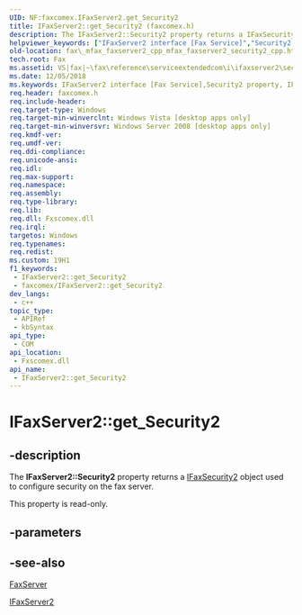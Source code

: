 ```yaml
---
UID: NF:faxcomex.IFaxServer2.get_Security2
title: IFaxServer2::get_Security2 (faxcomex.h)
description: The IFaxServer2::Security2 property returns a IFaxSecurity2 object used to configure security on the fax server.
helpviewer_keywords: ["IFaxServer2 interface [Fax Service]","Security2 property","IFaxServer2.Security2","IFaxServer2.get_Security2","IFaxServer2::Security2","IFaxServer2::get_Security2","Security2 property [Fax Service]","Security2 property [Fax Service]","IFaxServer2 interface","_mfax_faxserver2.security2","fax._mfax_faxserver2_cpp_mfax_faxserver2_security2_cpp","fax._mfax_faxserver2_security2","faxcomex/IFaxServer2::Security2","faxcomex/IFaxServer2::get_Security2","get_Security2"]
old-location: fax\_mfax_faxserver2_cpp_mfax_faxserver2_security2_cpp.htm
tech.root: Fax
ms.assetid: VS|fax|~\fax\reference\serviceextendedcom\i\ifaxserver2\security2.htm
ms.date: 12/05/2018
ms.keywords: IFaxServer2 interface [Fax Service],Security2 property, IFaxServer2.Security2, IFaxServer2.get_Security2, IFaxServer2::Security2, IFaxServer2::get_Security2, Security2 property [Fax Service], Security2 property [Fax Service],IFaxServer2 interface, _mfax_faxserver2.security2, fax._mfax_faxserver2_cpp_mfax_faxserver2_security2_cpp, fax._mfax_faxserver2_security2, faxcomex/IFaxServer2::Security2, faxcomex/IFaxServer2::get_Security2, get_Security2
req.header: faxcomex.h
req.include-header: 
req.target-type: Windows
req.target-min-winverclnt: Windows Vista [desktop apps only]
req.target-min-winversvr: Windows Server 2008 [desktop apps only]
req.kmdf-ver: 
req.umdf-ver: 
req.ddi-compliance: 
req.unicode-ansi: 
req.idl: 
req.max-support: 
req.namespace: 
req.assembly: 
req.type-library: 
req.lib: 
req.dll: Fxscomex.dll
req.irql: 
targetos: Windows
req.typenames: 
req.redist: 
ms.custom: 19H1
f1_keywords:
 - IFaxServer2::get_Security2
 - faxcomex/IFaxServer2::get_Security2
dev_langs:
 - c++
topic_type:
 - APIRef
 - kbSyntax
api_type:
 - COM
api_location:
 - Fxscomex.dll
api_name:
 - IFaxServer2::get_Security2
---
```


# IFaxServer2::get_Security2


## -description

The <b>IFaxServer2::Security2</b> property returns a <a href="/previous-versions/windows/desktop/api/faxcomex/nn-faxcomex-ifaxsecurity2">IFaxSecurity2</a> object used to configure security on the fax server. 

This property is read-only.

## -parameters

## -see-also

<a href="/previous-versions/windows/desktop/fax/-mfax-faxserver">FaxServer</a>



<a href="/previous-versions/windows/desktop/api/faxcomex/nn-faxcomex-ifaxserver2">IFaxServer2</a>

